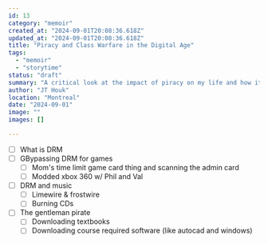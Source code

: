```yaml
---
id: 13
category: "memoir"
created_at: "2024-09-01T20:08:36.618Z"
updated_at: "2024-09-01T20:08:36.618Z"
title: "Piracy and Class Warfare in the Digital Age"
tags:
  - "memoir"
  - "storytime"
status: "draft"
summary: "A critical look at the impact of piracy on my life and how it shaped my views on class and access to information."
author: "JT Houk"
location: "Montreal"
date: "2024-09-01"
image: ""
images: []

---
```


- [ ] What is DRM
- [ ] GBypassing DRM for games
  - [ ] Mom's time limit game card thing and scanning the admin card
  - [ ] Modded xbox 360 w/ Phil and Val
- [ ] DRM and music
  - [ ] Limewire & frostwire
  - [ ] Burning CDs
- [ ] The gentleman pirate
  - [ ] Downloading textbooks
  - [ ] Downloading course required software (like autocad and windows)